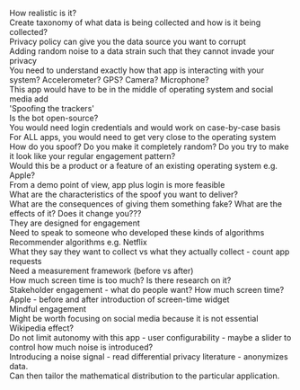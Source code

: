 How realistic is it?      
Create taxonomy of what data is being collected and how is it being collected?      
Privacy policy can give you the data source you want to corrupt     
Adding random noise to a data strain such that they cannot invade your privacy      
You need to understand exactly how that app is interacting with your system? Accelerometer? GPS? Camera? Microphone?      
This app would have to be in the middle of operating system and social media add      
'Spoofing the trackers'      
Is the bot open-source?      
You would need login credentials and would work on case-by-case basis      
For ALL apps, you would need to get very close to the operating system      
How do you spoof? Do you make it completely random? Do you try to make it look like your regular engagement pattern?      
Would this be a product or a feature of an existing operating system e.g. Apple?      
From a demo point of view, app plus login is more feasible      
What are the characteristics of the spoof you want to deliver?      
What are the consequences of giving them something fake? What are the effects of it? Does it change you???      
They are designed for engagement      
Need to speak to someone who developed these kinds of algorithms      
Recommender algorithms e.g. Netflix      
What they say they want to collect vs what they actually collect - count app requests      
Need a measurement framework (before vs after)      
How much screen time is too much? Is there research on it?      
Stakeholder engagement - what do people want? How much screen time?      
Apple - before and after introduction of screen-time widget      
Mindful engagement       
Might be worth focusing on social media because it is not essential      
Wikipedia effect?      
Do not limit autonomy with this app - user configurability - maybe a slider to control how much noise is introduced?      
Introducing a noise signal - read differential privacy literature - anonymizes data.      
Can then tailor the mathematical distribution to the particular application.
